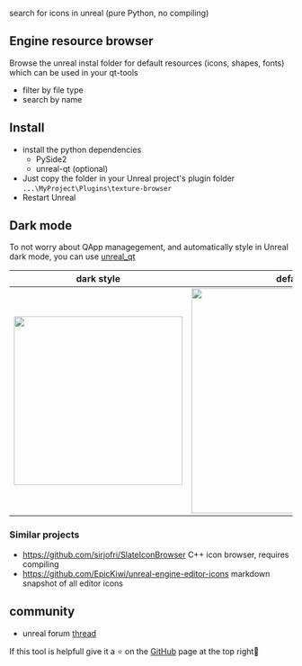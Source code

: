 search for icons in unreal (pure Python, no compiling)  

## Engine resource browser
Browse the unreal instal folder for default resources (icons, shapes, fonts) which can be used in your qt-tools  
- filter by file type
- search by name


## Install
- install the python dependencies
  - PySide2
  - unreal-qt (optional)
- Just copy the folder in your Unreal project's plugin folder `...\MyProject\Plugins\texture-browser`
- Restart Unreal

## Dark mode
To not worry about QApp managegement, and automatically style in Unreal dark mode, you can use [unreal_qt](https://github.com/hannesdelbeke/unreal_qt) 

| dark style | default style |
| -- | -- |
| <img src="https://github.com/hannesdelbeke/texture-browser-unreal-plugin/assets/3758308/29b35d56-da78-4263-b8bb-08c24c072ae9" width="300"/> | <img src="https://user-images.githubusercontent.com/3758308/191581830-d0a527ec-cd5a-4724-9454-60f418bd93f0.png" width="400"/> |

### Similar projects
- https://github.com/sirjofri/SlateIconBrowser C++ icon browser, requires compiling  
- https://github.com/EpicKiwi/unreal-engine-editor-icons markdown snapshot of all editor icons

## community
- unreal forum [thread](https://forums.unrealengine.com/t/free-icon-font-browser-plugin/1215762)

If this tool is helpfull give it a ⭐ on the [GitHub](https://github.com/hannesdelbeke/texture-browser-unreal-plugin) page at the top right🙏 
